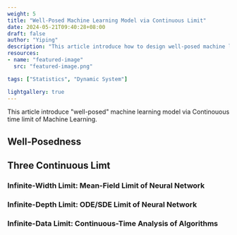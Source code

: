 ```yaml
---
weight: 5
title: "Well-Posed Machine Learning Model via Continuous Limit"
date: 2024-05-21T09:40:28+08:00
draft: false
author: "Yiping"
description: "This article introduce how to design well-posed machine learning model via Continouous limit of Machine Learning."
resources:
- name: "featured-image"
  src: "featured-image.png"

tags: ["Statistics", "Dynamic System"]

lightgallery: true
---
```


This article introduce "well-posed" machine learning model via Continouous time limit of Machine Learning.

## Well-Posedness


## Three Continuous Limt

### Infinite-Width Limit: Mean-Field Limit of Neural Network

### Infinite-Depth Limit: ODE/SDE Limit of Neural Network

### Infinite-Data Limit: Continuous-Time Analysis of Algorithms
